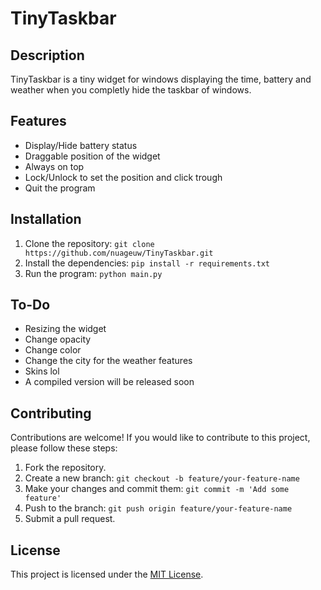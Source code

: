 # TinyTaskbar

## Description
TinyTaskbar is a tiny widget for windows displaying the time, battery and weather when you completly hide the taskbar of windows.

## Features
- Display/Hide battery status
- Draggable position of the widget
- Always on top
- Lock/Unlock to set the position and click trough
- Quit the program

## Installation
1. Clone the repository: `git clone https://github.com/nuageuw/TinyTaskbar.git`
2. Install the dependencies: `pip install -r requirements.txt`
3. Run the program: `python main.py`

## To-Do
- Resizing the widget
- Change opacity
- Change color
- Change the city for the weather features
- Skins lol
- A compiled version will be released soon

## Contributing
Contributions are welcome! If you would like to contribute to this project, please follow these steps:
1. Fork the repository.
2. Create a new branch: `git checkout -b feature/your-feature-name`
3. Make your changes and commit them: `git commit -m 'Add some feature'`
4. Push to the branch: `git push origin feature/your-feature-name`
5. Submit a pull request.

## License
This project is licensed under the [MIT License](LICENSE).